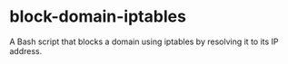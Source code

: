 # block-domain-iptables
A Bash script that blocks a domain using iptables by resolving it to its IP address.
